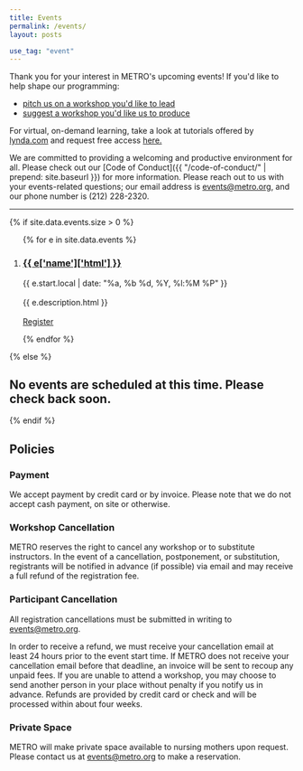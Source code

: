 ```yaml
---
title: Events
permalink: /events/
layout: posts

use_tag: "event"
---
```

Thank you for your interest in METRO's upcoming events! If you'd like to help shape our programming:

* [pitch us on a workshop you'd like to lead](https://docs.google.com/forms/d/e/1FAIpQLSeJyRzSq5wQV_ZwOQ_vnVZ69g2qcg5cqW9-6cvwwqF2FGvvyA/viewform?usp=sf_link)
* [suggest a workshop you'd like us to produce](https://docs.google.com/forms/d/e/1FAIpQLScfvtiiCMu1eFiYFrVRdU7TFIYMl1JbGSvBm9djLUYh8VGsaQ/viewform?usp=sf_link)

For virtual, on-demand learning, take a look at tutorials offered by [lynda.com](http://lynda.com/) and request free access [here.](https://docs.google.com/forms/d/e/1FAIpQLSex4Y3mWpBdnc_24ULgISj6Jr8Ww_URqFNI82u3Q6aQB5xyeg/viewform?usp=sf_link)

We are committed to providing a welcoming and productive environment for all. Please check out our [Code of Conduct]({{ "/code-of-conduct/" | prepend: site.baseurl }}) for more information. Please reach out to us with your events-related questions; our email address is [events@metro.org](mailto:events@metro.org), and our phone number is (212) 228-2320.

<hr />

{% if site.data.events.size > 0 %}
<ol class="posts">
{% for e in site.data.events %}
<li>
    <h3>
	<a href="{{ e.url }}">
      {{ e['name']['html'] }}
    </a>
	</h3>
	<div class="post-date">{{ e.start.local | date: "%a, %b %d, %Y, %l:%M %P" }}</div>
	<br/>
	<div class="post-excerpt">{{ e.description.html }} </div>
	<br/>
	<div><a href="{{ e.url }}">Register</a></div> <p/><p/><p/><p/><p/><p/>
	</li>
{% endfor %}
</ol>
{% else %}

## No events are scheduled at this time. Please check back soon. ##

{% endif %}


## Policies

### Payment
We accept payment by credit card or by invoice. Please note that we do not accept cash payment, on site or otherwise.

### Workshop Cancellation
METRO reserves the right to cancel any workshop or to substitute instructors. In the event of a cancellation, postponement, or substitution, registrants will be notified in advance (if possible) via email and may receive a full refund of the registration fee.

### Participant Cancellation
All registration cancellations must be submitted in writing to events@metro.org.

In order to receive a refund, we must receive your cancellation email at least 24 hours prior to the event start time. If METRO does not receive your cancellation email before that deadline, an invoice will be sent to recoup any unpaid fees. If you are unable to attend a workshop, you may choose to send another person in your place without penalty if you notify us in advance. Refunds are provided by credit card or check and will be processed within about four weeks.

### Private Space
METRO will make private space available to nursing mothers upon request. Please contact us at [events@metro.org](mailto:events@metro.org) to make a reservation.

